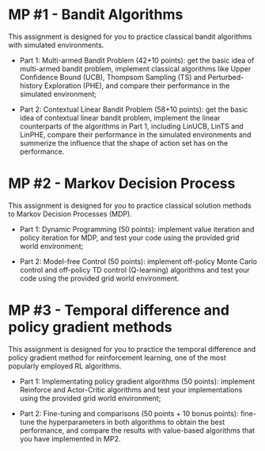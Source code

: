 # MP #1 - Bandit Algorithms

This assignment is designed for you to practice classical bandit algorithms with simulated environments.

- Part 1: Multi-armed Bandit Problem (42+10 points): get the basic idea of multi-armed bandit problem, implement classical algorithms like Upper Confidence Bound (UCB), Thompsom Sampling (TS) and Perturbed-history Exploration (PHE), and compare their performance in the simulated environment;
  
- Part 2: Contextual Linear Bandit Problem (58+10 points): get the basic idea of contextual linear bandit problem, implement the linear counterparts of the algorithms in Part 1, including LinUCB, LinTS and LinPHE, compare their performance in the simulated environments and summerize the influence that the shape of action set has on the performance.

# MP #2 - Markov Decision Process

This assignment is designed for you to practice classical solution methods to Markov Decision Processes (MDP).

- Part 1: Dynamic Programming (50 points): implement value iteration and policy iteration for MDP, and test your code using the provided grid world environment;

- Part 2: Model-free Control (50 points): implement off-policy Monte Carlo control and off-policy TD control (Q-learning) algorithms and test your code using the provided grid world environment.

# MP #3 - Temporal difference and policy gradient methods

This assignment is designed for you to practice the temporal difference and policy gradient method for reinforcement learning, one of the most popularly employed RL algorithms.

- Part 1: Implementating policy gradient algorithms (50 points): implement Reinforce and Actor-Critic algorithms and test your implementations using the provided grid world environment;

- Part 2: Fine-tuning and comparisons (50 points + 10 bonus points): fine-tune the hyperparameters in both algorithms to obtain the best performance, and compare the results with value-based algorithms that you have implemented in MP2.
